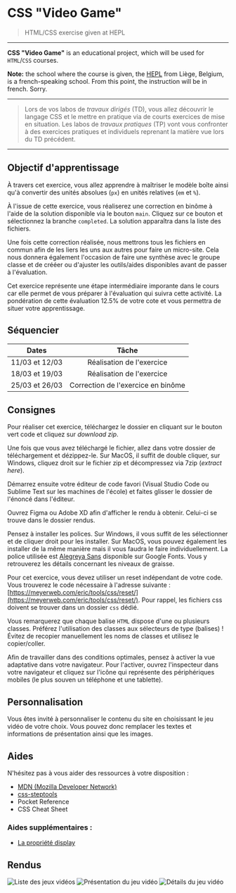 # CSS "Video Game"

> HTML/CSS exercise given at HEPL

* * *

**CSS "Video Game"** is an educational project, which will be used for `HTML`/`CSS` courses.

**Note:** the school where the course is given, the [HEPL](http://www.provincedeliege.be/hauteecole) from Liège, Belgium, is a french-speaking school. From this point, the instruction will be in french. Sorry.

* * *

> Lors de vos labos de *travaux dirigés* (TD), vous allez découvrir le langage CSS et le mettre en pratique via de courts exercices de mise en situation.
> Les labos de *travaux pratiques* (TP) vont vous confronter à des exercices pratiques et individuels reprenant la matière vue lors du TD précédent.

* * *

## Objectif d'apprentissage

À travers cet exercice, vous allez apprendre à maîtriser le modèle boîte ainsi qu'à convertir des unités absolues (`px`) en unités relatives (`em` et `%`).

À l'issue de cette exercice, vous réaliserez une correction en binôme à l'aide de la solution disponible via le bouton `main`. Cliquez sur ce bouton et sélectionnez la branche `completed`. La solution apparaîtra dans la liste des fichiers.

Une fois cette correction réalisée, nous mettrons tous les fichiers en commun afin de les liers les uns aux autres pour faire un micro-site. Cela nous donnera également l'occasion de faire une synthèse avec le groupe classe et de crééer ou d'ajuster les outils/aides disponibles avant de passer à l'évaluation.

Cet exercice représente une étape intermédiaire imporante dans le cours car elle permet de vous préparer à l'évaluation qui suivra cette activité. La pondération de cette évaluation 12.5% de votre cote et vous permettra de situer votre apprentissage.

## Séquencier

| Dates   |     Tâche      | 
|----------|:-------------:|
| 11/03 et 12/03  |  Réalisation de l'exercice |
| 18/03 et 19/03  |  Réalisation de l'exercice |
| 25/03 et 26/03  |  Correction de l'exercice en binôme |


## Consignes

Pour réaliser cet exercice, téléchargez le dossier en cliquant sur le bouton vert code et cliquez sur *download zip*.

Une fois que vous avez téléchargé le fichier, allez dans votre dossier de téléchargement et dézippez-le. Sur MacOS, il suffit de double cliquer, sur Windows, cliquez droit sur le fichier zip et décompressez via 7zip (*extract here*).

Démarrez ensuite votre éditeur de code favori (Visual Studio Code ou Sublime Text sur les machines de l'école) et faites glisser le dossier de l'énoncé dans l'éditeur.

Ouvrez Figma ou Adobe XD afin d'afficher le rendu à obtenir. Celui-ci se trouve dans le dossier rendus.

Pensez à installer les polices. Sur Windows, il vous suffit de les sélectionner et de cliquer droit pour les installer. Sur MacOS, vous pouvez également les installer de la même manière mais il vous faudra le faire individuellement. La police utilisée est [Alegreya Sans](https://fonts.google.com/specimen/Alegreya+Sans) disponible sur Google Fonts. Vous y retrouverez les détails concernant les niveaux de graisse.

Pour cet exercice, vous devez utiliser un reset indépendant de votre code. Vous trouverez le code nécessaire à l'adresse suivante&nbsp;: [https://meyerweb.com/eric/tools/css/reset/](https://meyerweb.com/eric/tools/css/reset/). Pour rappel, les fichiers css doivent se trouver dans un dossier `css` dédié.

Vous remarquerez que chaque balise `HTML` dispose d'une ou plusieurs classes. Préférez l'utilisation des classes aux sélecteurs de type (balises)&nbsp;! Évitez de recopier manuellement les noms de classes et utilisez le copier/coller.

Afin de travailler dans des conditions optimales, pensez à activer la vue adaptative dans votre navigateur. Pour l'activer, ouvrez l'inspecteur dans votre navigateur et cliquez sur l'icône qui représente des périphériques mobiles (le plus souven un téléphone et une tablette).

## Personnalisation

Vous êtes invité à personnaliser le contenu du site en choisissant le jeu vidéo de votre choix. Vous pouvez donc remplacer les textes et informations de présentation ainsi que les images.

## Aides

N'hésitez pas à vous aider des ressources à votre disposition :
- [MDN (Mozilla Developer Network)](https://developer.mozilla.org/fr/docs/Web/CSS)
- [css-steptools](https://github.com/tecg-cpw/css-steptools)
- Pocket Reference
- CSS Cheat Sheet

### Aides supplémentaires&nbsp;:
- [La propriété display](https://developer.mozilla.org/fr/docs/Web/CSS/display)

## Rendus
![Liste des jeux vidéos](./rendus/jpg/game-list.png)
![Présentation du jeu vidéo](./rendus/jpg/presentation.jpg)
![Détails du jeu vidéo](./rendus/jpg/details.jpg)
